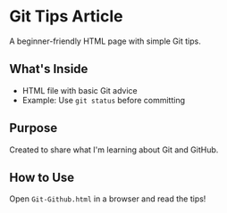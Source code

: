# Git Tips Article

A beginner-friendly HTML page with simple Git tips.

## What's Inside
- HTML file with basic Git advice
- Example: Use `git status` before committing

## Purpose
Created to share what I'm learning about Git and GitHub.

## How to Use
Open `Git-Github.html` in a browser and read the tips!
